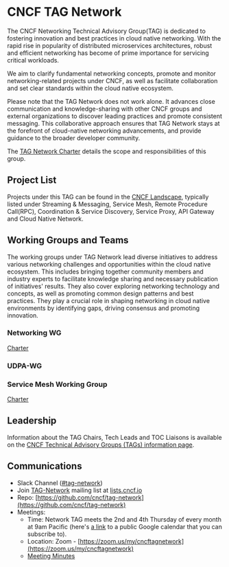 # CNCF TAG Network
The CNCF Networking Technical Advisory Group(TAG) is dedicated to fostering innovation and best practices in cloud native networking. With the rapid rise in popularity of distributed microservices architectures, robust and efficient networking has become of prime importance for servicing critical workloads.

We aim to clarify fundamental networking concepts, promote and monitor networking-related projects under CNCF, as well as facilitate collaboration and set clear standards within the cloud native ecosystem.

Please note that the TAG Network does not work alone. It advances close communication and knowledge-sharing with other CNCF groups and external organizations to discover leading practices and promote consistent messaging. This collaborative approach ensures that TAG Network stays at the forefront of cloud-native networking advancements, and provide guidance to the broader developer community.

The [TAG Network Charter](https://github.com/cncf/toc/blob/main/tags/tag-charters/network-charter.md) details the scope and responsibilities of this group.

## Project List
Projects under this TAG can be found in the [CNCF Landscape](https://landscape.cncf.io/?group=projects-and-products&view-mode=grid&tag=network), typically listed under Streaming &amp; Messaging, Service Mesh, Remote Procedure Call(RPC), Coordination &amp; Service Discovery, Service Proxy, API Gateway and Cloud Native Network.

## Working Groups and Teams
The working groups under TAG Network lead diverse initiatives to address various networking challenges and opportunities within the cloud native ecosystem. This includes bringing together community members and industry experts to facilitate knowledge sharing and necessary publication of initiatives' results. They also cover exploring networking technology and concepts, as well as promoting common design patterns and best practices. They play a crucial role in shaping networking in cloud native environments by identifying gaps, driving consensus and promoting innovation.

### Networking WG
[Charter](https://github.com/cncf/wg-networking)

### UDPA-WG

### Service Mesh Working Group
[Charter](https://github.com/cncf/tag-network/blob/master/service-mesh-wg)

## Leadership

Information about the TAG Chairs, Tech Leads and TOC Liaisons is available on the [CNCF Technical Advisory Groups (TAGs) information page](https://github.com/cncf/toc/blob/main/tags/cncf-tags.md).

## Communications

- Slack Channel ([#tag-network](https://app.slack.com/client/T08PSQ7BQ/CMG237Z5Z))
- Join [TAG-Network](https://lists.cncf.io/g/cncf-tag-network/) mailing list at [lists.cncf.io](https://lists.cncf.io)
- Repo: [https://github.com/cncf/tag-network](https://github.com/cncf/tag-network)
- Meetings: 
  - Time: Network TAG meets the 2nd and 4th Thursday of every month at 9am Pacific (here's [a link](https://goo.gl/eyutah) to a public Google calendar that you can subscribe to).
  - Location: Zoom - [https://zoom.us/my/cncftagnetwork](https://zoom.us/my/cncftagnetwork)
  - [Meeting Minutes](https://docs.google.com/document/d/18hYemFKK_PC_KbT_TDBUgb0rknOuIhikkRxer4_bv4Q/edit#)